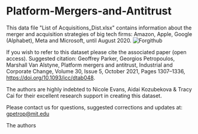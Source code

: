 # Platform-Mergers-and-Antitrust
This data file "List of Acquisitions_Dist.xlsx" contains information about the merger and acquisition strategies of big tech firms: Amazon, Apple, Google (Alphabet), Meta and Microsoft, until August 2020.
![Forgithub](https://user-images.githubusercontent.com/80263432/200214173-a5ed42d7-48f9-4a84-98e5-1437ffef45f1.png)

If you wish to refer to this dataset please cite the associated paper (open access). Suggested citation:
Geoffrey Parker, Georgios Petropoulos, Marshall Van Alstyne, Platform mergers and antitrust, Industrial and Corporate Change, Volume 30, Issue 5, October 2021, Pages 1307–1336, https://doi.org/10.1093/icc/dtab048. 

The authors are highly indebted to Nicole Evans, Aidai Kozubekova & Tracy Cai for their excellent research support in creating this dataset.

Please contact us for questions, suggested corrections and updates at: gpetrop@mit.edu 

The authors
